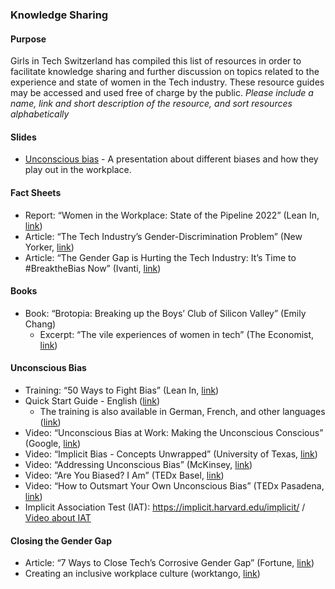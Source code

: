### Knowledge Sharing

#### Purpose
Girls in Tech Switzerland has compiled this list of resources in order to facilitate knowledge sharing and further discussion on topics related to the experience and state of women in the Tech industry. These resource guides may be accessed and used free of charge by the public.
*Please include a name, link and short description of the resource, and sort resources alphabetically*

#### Slides

- [Unconscious bias](comingsoon) - A presentation about different biases and how they play out in the workplace.

#### Fact Sheets
- Report: “Women in the Workplace: State of the Pipeline 2022” (Lean In, [link](https://leanin.org/women-in-the-workplace/2022))
- Article: “The Tech Industry’s Gender-Discrimination Problem” (New Yorker, [link](https://www.newyorker.com/magazine/2017/11/20/the-tech-industrys-gender-discrimination-problem))
- Article: “The Gender Gap is Hurting the Tech Industry: It’s Time to #BreaktheBias Now” (Ivanti, [link](https://www.ivanti.com/blog/the-gender-gap-is-hurting-the-tech-industry-it-s-time-to-breakthebias-now-by))

#### Books
- Book: “Brotopia: Breaking up the Boys’ Club of Silicon Valley” (Emily Chang)
  - Excerpt: “The vile experiences of women in tech” (The Economist, [link](https://www.economist.com/open-future/2019/05/03/the-vile-experiences-of-women-in-tech?utm_medium=cpc.adword.pd&utm_source=google&ppccampaignID=18151738051&ppcadID=&utm_campaign=a.22brand_pmax&utm_content=conversion.direct-response.anonymous&gclid=CjwKCAiA-dCcBhBQEiwAeWidtVQqMSTbb4j-rowzTaOnOZAc4iq5AMTppHAoYtOhi2b_AnK0OM48xRoCYf8QAvD_BwE&gclsrc=aw.ds))

#### Unconscious Bias
- Training: “50 Ways to Fight Bias” (Lean In, [link](https://leanin.org/50-ways-to-fight-gender-bias))
- Quick Start Guide - English ([link](https://drive.google.com/file/d/1wR7rOJrymuUWmIVrlJq-Hfb_Zhn5miqh/view?usp=share_link))
  - The training is also available in German, French, and other languages ([link](https://leanin.org/50-ways-to-fight-gender-bias/languages))
- Video: “Unconscious Bias at Work: Making the Unconscious Conscious” (Google, [link](https://www.youtube.com/watch?v=NW5s_-Nl3JE))
- Video: “Implicit Bias - Concepts Unwrapped” (University of Texas, [link](https://www.youtube.com/watch?v=OoBvzI-YZf4))
- Video: “Addressing Unconscious Bias” (McKinsey, [link](https://www.youtube.com/watch?v=JFW2cfzevio))
- Video: “Are You Biased? I Am” (TEDx Basel, [link](https://www.youtube.com/watch?v=Bq_xYSOZrgU))
- Video: “How to Outsmart Your Own Unconscious Bias” (TEDx Pasadena, [link](https://www.youtube.com/watch?v=GP-cqFLS8Q4))
- Implicit Association Test (IAT): https://implicit.harvard.edu/implicit/ / [Video about IAT](https://www.youtube.com/watch?v=ABSeKU2qJoI)


#### Closing the Gender Gap
- Article: “7 Ways to Close Tech’s Corrosive Gender Gap” (Fortune, [link](https://fortune.com/2021/09/15/women-in-tech-gender-gap-inclusion-mentorship/))
- Creating an inclusive workplace culture (worktango, [link](https://worktangostg.wpengine.com/wp-content/uploads/2022/09/11391_WT_Guide-to-Employee-DEI.pdf))

